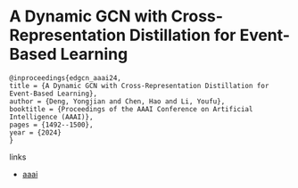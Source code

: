 # A Dynamic GCN with Cross-Representation Distillation for Event-Based Learning

```
@inproceedings{edgcn_aaai24,
title = {A Dynamic GCN with Cross-Representation Distillation for Event-Based Learning},
author = {Deng, Yongjian and Chen, Hao and Li, Youfu},
booktitle = {Proceedings of the AAAI Conference on Artificial Intelligence (AAAI)},
pages = {1492--1500},
year = {2024}
}
```

links
- [aaai](https://ojs.aaai.org/index.php/AAAI/article/view/27914)
